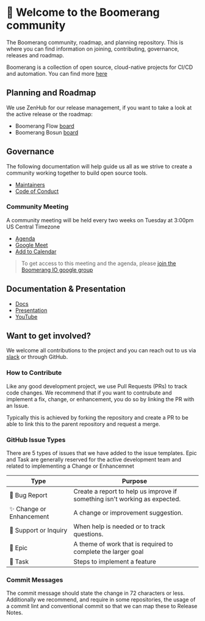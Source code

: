 # :wave: Welcome to the Boomerang community 

The Boomerang community, roadmap, and planning repository. This is where you can find information on joining, contributing, governance, releases and roadmap.

Boomerang is a collection of open source, cloud-native projects for CI/CD and automation. You can find more [here](https://useboomerang.io)

## Planning and Roadmap

We use ZenHub for our release management, if you want to take a look at the active release or the roadmap:

- Boomerang Flow [board](https://app.zenhub.com/workspaces/boomerang-flow-5f9600754a5aa9001521ccc1/board)
- Boomerang Bosun [board](https://app.zenhub.com/workspaces/boomerang-bosun-602a057c1eebd00012f95262/board?repos=306764578,217731715,209161540,221570387,221567477,218297596)

## Governance

The following documentation will help guide us all as we strive to create a community working together to build open source tools.

- [Maintainers](https://github.com/boomerang-io/roadmap/blob/main/MAINTAINERS.md)
- [Code of Conduct](https://github.com/boomerang-io/roadmap/blob/main/CODE_OF_CONDUCT.md)

### Community Meeting

A community meeting will be held every two weeks on Tuesday at 3:00pm US Central Timezone
  - [Agenda](https://docs.google.com/document/d/1298K1t36f5jl9VwEipp3KHgmdj-vRHHA5YlnMaS2n0A/edit?usp=sharing)
  - [Google Meet](https://meet.google.com/thh-dpwr-ynv)
  - [Add to Calendar](https://calendar.google.com/event?action=TEMPLATE&tmeid=NHNzZmVpaDRxdGh0MTM5MjQ1aGUzdDhoY3ZfMjAyMTA3MTNUMjAwMDAwWiB0eXNvbkBsYXdyaWUuY29tLmF1&tmsrc=tyson%40lawrie.com.au&scp=ALL)

> To get access to this meeting and the agenda, please [join the Boomerang IO google group](https://groups.google.com/g/boomerang-io)

## Documentation & Presentation

- [Docs](https://www.useboomerang.io/docs/boomerang-flow/introduction/overview)
- [Presentation](https://docs.google.com/presentation/d/1id1qePshOm3YRbLay47Ny6WvkrbxIOHEJtVXsM8PmGI/edit?usp=sharing)
- [YouTube](https://youtu.be/erBEQdBHFJU)

## Want to get involved?

We welcome all contributions to the project and you can reach out to us via [slack](https://join.slack.com/t/boomerang-io/shared_invite/zt-pxo2yw2o-c3~6YvWkKNrKIwhIBAKhaw) or through GitHub.

### How to Contribute
Like any good development project, we use Pull Requests (PRs) to track code changes. We recommend that if you want to contrubute and implement a fix, change, or enhancement, you do so by linking the PR with an Issue.

Typically this is achieved by forking the repository and create a PR to be able to link this to the parent repository and request a merge.

### GitHub Issue Types

There are 5 types of issues that we have added to the issue templates. Epic and Task are generally reserved for the active development team and related to implementing a Change or Enhancemnet

| Type |	Purpose |
| --- | --- |
| 🐛 Bug Report |	Create a report to help us improve if something isn't working as expected. |
| ✨ Change or Enhancement |	A change or improvement suggestion. |
| 💬 Support or Inquiry |	When help is needed or to track questions. |
| 🚀 Epic | A theme of work that is required to complete the larger goal |
| 🔨 Task | Steps to implement a feature |

### Commit Messages

The commit message should state the change in 72 characters or less. Additionally we recommend, and require in some repositories, the usage of a commit lint and conventional commit so that we can map these to Release Notes.
